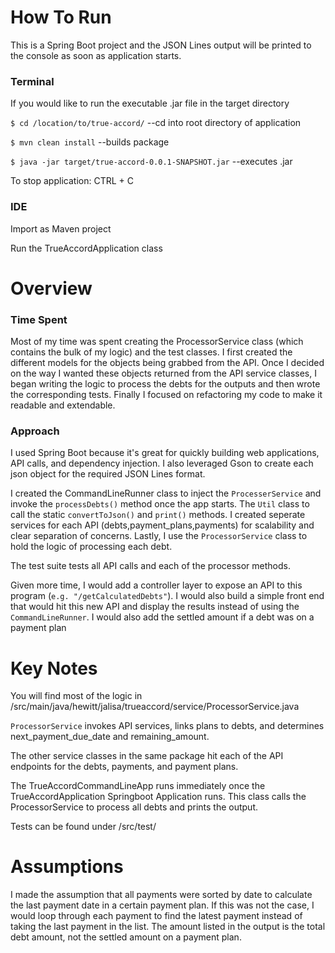 # How To Run
This is a Spring Boot project and the JSON Lines output will be printed to the console as soon as application starts.
### Terminal
If you would like to run the executable .jar file in the target directory 

`$ cd /location/to/true-accord/`  --cd into root directory of application

`$ mvn clean install` --builds package

`$ java -jar target/true-accord-0.0.1-SNAPSHOT.jar` --executes .jar

To stop application: CTRL + C

### IDE
Import as Maven project

Run the TrueAccordApplication class 

# Overview
### Time Spent
Most of my time was spent creating the ProcessorService class (which contains the bulk of my logic) and the test classes. I first created the different models for the objects being grabbed from the API. Once I decided on the way I wanted these objects returned from the API service classes, I began writing the logic to process the debts for the outputs and then wrote the corresponding tests. Finally I focused on refactoring my code to make it readable and extendable. 

### Approach
I used Spring Boot because it's great for quickly building web applications, API calls, and dependency injection. I also leveraged Gson to create each json object for the required JSON Lines format. 

I created the CommandLineRunner class to inject the `ProcesserService` and invoke the `processDebts()` method once the app starts. The `Util` class to call the static `convertToJson()` and `print()` methods. I created seperate services for each API (debts,payment_plans,payments) for scalability and clear separation of concerns. Lastly, I use the `ProcessorService` class to hold the logic of processing each debt. 

The test suite tests all API calls and each of the processor methods. 

Given more time, I would add a controller layer to expose an API to this program (`e.g. "/getCalculatedDebts"`). I would also build a simple front end that would hit this new API and display the results instead of using the `CommandLineRunner`. 
I would also add the settled amount if a debt was on a payment plan
<!-- have completed a full back end for this internal web application and a simple front end to display the results instead of using the CommandLineRunner. -->

# Key Notes
You will find most of the logic in /src/main/java/hewitt/jalisa/trueaccord/service/ProcessorService.java 

`ProcessorService` invokes API services, links plans to debts, and determines next_payment_due_date and remaining_amount. 

The other service classes in the same package hit each of the API endpoints for the debts, payments, and payment plans.

The TrueAccordCommandLineApp runs immediately once the TrueAccordApplication Springboot Application runs. This class calls the ProcessorService to process all debts and prints the output.

Tests can be found under /src/test/

# Assumptions
I made the assumption that all payments were sorted by date to calculate the last payment date in a certain payment plan. If this was not the case, I would loop through each payment to find the latest payment instead of taking the last payment in the list. The amount listed in the output is the total debt amount, not the settled amount on a payment plan.





